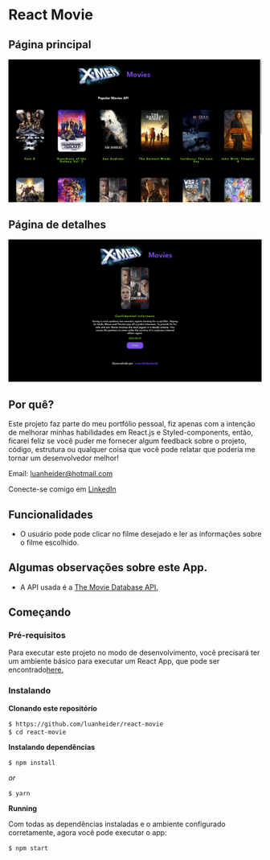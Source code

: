 # React Movie
## Página principal
![Preview-Screens](./src/assets/img/desktop.png)
## Página de detalhes
![Preview-Screens](./src/assets/img/desktop_2.png)

## Por quê?
Este projeto faz parte do meu portfólio pessoal, fiz apenas com a intenção de melhorar minhas habilidades em React.js e Styled-components, então, ficarei feliz se você puder me fornecer algum feedback sobre o projeto, código, estrutura ou qualquer coisa que você pode relatar que poderia me tornar um desenvolvedor melhor!

Email: luanheider@hotmail.com

Conecte-se comigo em [LinkedIn](https://www.linkedin.com/in/luanheidercheidt/)

## Funcionalidades
- O usuário pode pode clicar no filme desejado e ler as informações sobre o filme escolhido.
## Algumas observações sobre este App.
- A API usada é a [The Movie Database API.](https://developers.themoviedb.org/3/getting-started/introduction)

## Começando
### Pré-requisitos
Para executar este projeto no modo de desenvolvimento, você precisará ter um ambiente básico para executar um React App, que pode ser encontrado[here.](https://reactjs.org/docs/getting-started.html)
### Instalando
**Clonando este repositório**
```
$ https://github.com/luanheider/react-movie
$ cd react-movie
```
**Instalando dependências**
```
$ npm install
```
_or_
```
$ yarn
```
**Running**


Com todas as dependências instaladas e o ambiente configurado corretamente, agora você pode executar o app:

```
$ npm start
```